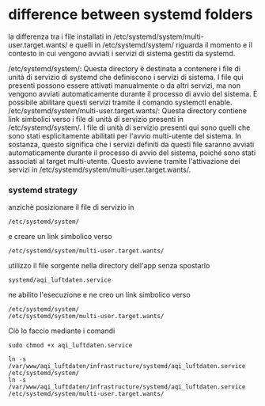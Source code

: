 # difference between systemd folders


la differenza tra i file installati in /etc/systemd/system/multi-user.target.wants/ e quelli in /etc/systemd/system/ riguarda il momento e il contesto in cui vengono avviati i servizi di sistema gestiti da systemd.

/etc/systemd/system/: Questa directory è destinata a contenere i file di unità di servizio di systemd che definiscono i servizi di sistema. I file qui presenti possono essere attivati manualmente o da altri servizi, ma non vengono avviati automaticamente durante il processo di avvio del sistema. È possibile abilitare questi servizi tramite il comando systemctl enable.
/etc/systemd/system/multi-user.target.wants/: Questa directory contiene link simbolici verso i file di unità di servizio presenti in /etc/systemd/system/. I file di unità di servizio presenti qui sono quelli che sono stati esplicitamente abilitati per l'avvio multi-utente del sistema. In sostanza, questo significa che i servizi definiti da questi file saranno avviati automaticamente durante il processo di avvio del sistema, poiché sono stati associati al target multi-utente. Questo avviene tramite l'attivazione dei servizi in /etc/systemd/system/multi-user.target.wants/.

### systemd strategy

anzichè posizionare il file di servizio in 

    /etc/systemd/system/

e creare un link simbolico verso

    /etc/systemd/system/multi-user.target.wants/

utilizzo il file sorgente nella directory dell'app senza spostarlo

    systemd/aqi_luftdaten.service

ne abilito l'esecuzione e ne creo un link simbolico verso 

    /etc/systemd/system/
    /etc/systemd/system/multi-user.target.wants/

Ciò lo faccio mediante i comandi

    sudo chmod +x aqi_luftdaten.service

    ln -s /var/www/aqi_luftdaten/infrastructure/systemd/aqi_luftdaten.service /etc/systemd/system/
    ln -s /var/www/aqi_luftdaten/infrastructure/systemd/aqi_luftdaten.service /etc/systemd/system/multi-user.target.wants/